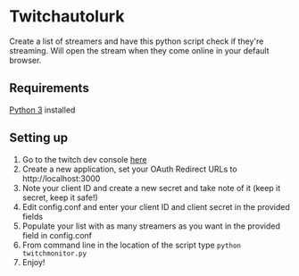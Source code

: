 # Twitchautolurk
Create a list of streamers and have this python script check if they're streaming. Will open the stream when they come online in your default browser.

## Requirements
[Python 3](https://www.python.org/downloads/) installed

## Setting up
1. Go to the twitch dev console [here](https://dev.twitch.tv/console)
2. Create a new application, set your OAuth Redirect URLs to http://localhost:3000
3. Note your client ID and create a new secret and take note of it (keep it secret, keep it safe!)
4. Edit config.conf and enter your client ID and client secret in the provided fields
5. Populate your list with as many streamers as you want in the provided field in config.conf
6. From command line in the location of the script type
   `python twitchmonitor.py`
7. Enjoy! 
